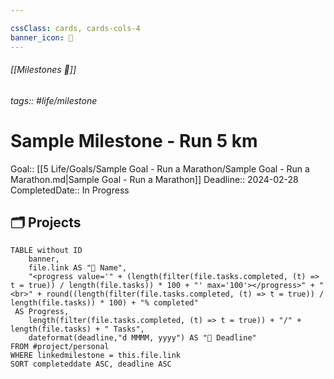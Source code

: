 ```yaml
---

cssClass: cards, cards-cols-4
banner_icon: 🏁
---
```

###### [[Milestones 🏁]]
###### tags:: #life/milestone
# Sample Milestone - Run 5 km
Goal:: [[5 Life/Goals/Sample Goal - Run a Marathon/Sample Goal - Run a Marathon.md|Sample Goal - Run a Marathon]]
Deadline:: 2024-02-28
CompletedDate:: In Progress

## 🗂️ Projects
```dataview
TABLE without ID
	banner,
	file.link AS "🏁 Name",
	"<progress value='" + (length(filter(file.tasks.completed, (t) => t = true)) / length(file.tasks)) * 100 + "' max='100'></progress>" + "<br>" + round((length(filter(file.tasks.completed, (t) => t = true)) / length(file.tasks)) * 100) + "% completed"
 AS Progress,
	length(filter(file.tasks.completed, (t) => t = true)) + "/" + length(file.tasks) + " Tasks",
	dateformat(deadline,"d MMMM, yyyy") AS "📅 Deadline"
FROM #project/personal  
WHERE linkedmilestone = this.file.link
SORT completeddate ASC, deadline ASC
```